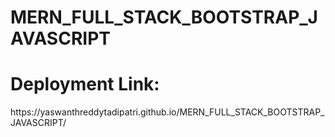 # MERN_FULL_STACK_BOOTSTRAP_JAVASCRIPT

<h1>Deployment Link: </h1>
https://yaswanthreddytadipatri.github.io/MERN_FULL_STACK_BOOTSTRAP_JAVASCRIPT/
